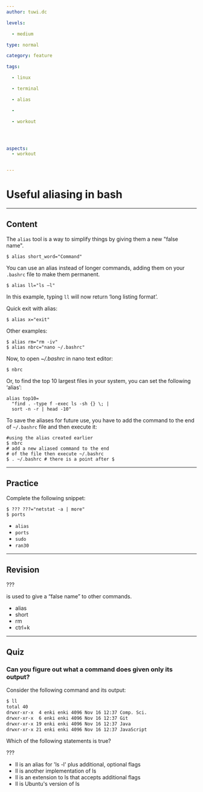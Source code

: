 ```yaml
---
author: tuwi.dc

levels:

  - medium

type: normal

category: feature

tags:

  - linux

  - terminal

  - alias

  -

  - workout




aspects:
  - workout


---
```


# Useful aliasing in bash

---
## Content

The `alias` tool is a way to simplify things by giving them a new "false name".

```
$ alias short_word="Command"
```

You can use an alias instead of longer commands, adding them on your `.bashrc` file to make them permanent.


```
$ alias ll="ls –l"
```

In this example, typing ``ll`` will now return ‘long listing format’.

Quick exit with alias:
```
$ alias x="exit"
```
Other examples:
```
$ alias rm="rm -iv"
$ alias nbrc="nano ~/.bashrc"
```


Now, to open *~/.bashrc* in nano text editor:
```
$ nbrc
```
Or, to find the top 10 largest files in your system, you can set the following ‘alias’:

```
alias top10=
  "find . -type f -exec ls -sh {} \; |
  sort -n -r | head -10"
```

To save the aliases for future use, you have to add the command to the end of `~/.bashrc` file and then execute it:
```
#using the alias created earlier
$ nbrc
# add a new aliased command to the end
# of the file then execute ~/.bashrc
$ . ~/.bashrc # there is a point after $
```

---
## Practice

Complete the following snippet:
```
$ ??? ???="netstat -a | more"
$ ports
```

* `alias`
* `ports`
* `sudo`
* `ran30`

---
## Revision

???

is used to give a “false name” to other commands.

* alias
* short
* rm
* ctrl+k

---
## Quiz 
### Can you figure out what a command does given only its output?

Consider the following command and its output:

```bash
$ ll
total 40
drwxr-xr-x  4 enki enki 4096 Nov 16 12:37 Comp. Sci.
drwxr-xr-x  6 enki enki 4096 Nov 16 12:37 Git
drwxr-xr-x 19 enki enki 4096 Nov 16 12:37 Java
drwxr-xr-x 21 enki enki 4096 Nov 16 12:37 JavaScript
```

Which of the following statements is true?


 ???

* ll is an alias for 'ls -l' plus additional, optional flags
* ll is another implementation of ls
* ll is an extension to ls that accepts additional flags
* ll is Ubuntu's version of ls
 
